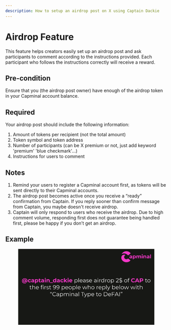```yaml
---
description: How to setup an airdrop post on X using Captain Dackie
---
```


# Airdrop Feature

This feature helps creators easily set up an airdrop post and ask participants to comment according to the instructions provided. Each participant who follows the instructions correctly will receive a reward.

## **Pre-condition**

Ensure that you (the airdrop post owner) have enough of the airdrop token in your Capminal account balance.

## **Required**

Your airdrop post should include the following information:

1. Amount of tokens per recipient (not the total amount)
2. Token symbol and token address
3. Number of participants (can be X premium or not, just add keyword 'premium' 'blue checkmark'...)
4. Instructions for users to comment

## **Notes**

1. Remind your users to register a Capminal account first, as tokens will be sent directly to their Capminal accounts.
2. The airdrop post becomes active once you receive a “ready” confirmation from Captain. If you reply sooner than confirm message from Captain, you maybe doesn't receive airdrop.
3. Captain will only respond to users who receive the airdrop. Due to high comment volume, responding first does not guarantee being handled first, please be happy if you don’t get an airdrop.

## Example

<figure><img src="../../.gitbook/assets/image (1).png" alt=""><figcaption></figcaption></figure>
